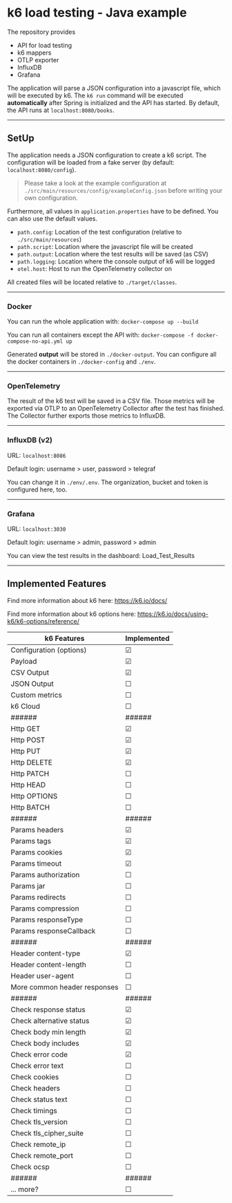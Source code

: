 # k6 load testing  - Java example

The repository provides 
- API for load testing
- k6 mappers
- OTLP exporter
- InfluxDB
- Grafana

The application will parse a JSON configuration into a javascript 
file, which will be executed by k6. The `k6 run` command will be executed
**automatically** after Spring is initialized and the API has started.
By default, the API runs at `localhost:8080/books`.

---
## SetUp

The application needs a JSON configuration to create a k6 script.
The configuration will be loaded from a fake server (by default: `localhost:8080/config`).

>Please take a look at the example configuration at `./src/main/resources/config/exampleConfig.json`
before writing your own configuration.


Furthermore, all values in `application.properties` have to be defined. 
You can also use the default values.

- `path.config`: Location of the test configuration (relative to `./src/main/resources`)
- `path.script`: Location where the javascript file will be created
- `path.output`: Location where the test results will be saved (as CSV)
- `path.logging`: Location where the console output of k6 will be logged
- `otel.host`: Host to run the OpenTelemetry collector on

All created files will be located relative to `./target/classes`.

---
### Docker

You can run the whole application with: `docker-compose up --build`

You can run all containers except the API with: `docker-compose -f docker-compose-no-api.yml up`

Generated **output** will be stored in `./docker-output`. 
You can configure all the docker containers in `./docker-config` and `./env`.

---
### OpenTelemetry

The result of the k6 test will be saved in a CSV file. Those metrics will be exported via OTLP
to an OpenTelemetry Collector after the test has finished. 
The Collector further exports those metrics to InfluxDB.

---
### InfluxDB (v2)

URL: `localhost:8086`

Default login: username > user,  password > telegraf


You can change it in `./env/.env`.
The organization, bucket and token is configured here, too.

---
### Grafana

URL: `localhost:3030`

Default login: username > admin, password > admin

You can view the test results in the dashboard: Load_Test_Results

---
## Implemented Features

Find more information about k6 here: https://k6.io/docs/

Find more information about k6 options here: https://k6.io/docs/using-k6/k6-options/reference/


| k6 Features                  | Implemented |
|------------------------------|-------------|
| Configuration (options)      | &#9745;     |
| Payload                      | &#9745;     |
| CSV Output                   | &#9745;     |
| JSON Output                  | &#9744;     |
| Custom metrics               | &#9744;     |
| k6 Cloud                     | &#9744;     |
| ######                       | ######      |
| Http GET                     | &#9745;     |
| Http POST                    | &#9745;     |
| Http PUT                     | &#9745;     |
| Http DELETE                  | &#9745;     |
| Http PATCH                   | &#9744;     |
| Http HEAD                    | &#9744;     |
| Http OPTIONS                 | &#9744;     |
| Http BATCH                   | &#9744;     |
| ######                       | ######      |
| Params headers               | &#9745;     |
| Params tags                  | &#9745;     |
| Params cookies               | &#9745;     |
| Params timeout               | &#9745;     |
| Params authorization         | &#9744;     |
| Params jar                   | &#9744;     |
| Params redirects             | &#9744;     |
| Params compression           | &#9744;     |
| Params responseType          | &#9744;     |
| Params responseCallback      | &#9744;     |
| ######                       | ######      |
| Header content-type          | &#9745;     |
| Header content-length        | &#9744;     |
| Header user-agent            | &#9744;     |
| More common header responses | &#9744;     |
| ######                       | ######      |
| Check response status        | &#9745;     |
| Check alternative status     | &#9745;     |
| Check body min length        | &#9745;     |
| Check body includes          | &#9745;     |
| Check error code             | &#9745;     |
| Check error text             | &#9744;     |
| Check cookies                | &#9744;     |
| Check headers                | &#9744;     |
| Check status text            | &#9744;     |
| Check timings                | &#9744;     |
| Check tls_version            | &#9744;     |
| Check tls_cipher_suite       | &#9744;     |
| Check remote_ip              | &#9744;     |
| Check remote_port            | &#9744;     |
| Check ocsp                   | &#9744;     |
| ######                       | ######      |
| ... more?                    | &#9744;     |

